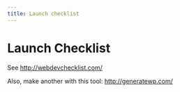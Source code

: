 ```yaml
---
title: Launch checklist
---
```

# Launch Checklist

See http://webdevchecklist.com/

Also, make another with this tool: http://generatewp.com/

